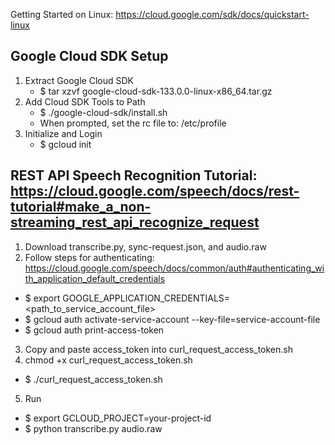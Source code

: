 Getting Started on Linux: https://cloud.google.com/sdk/docs/quickstart-linux

Google Cloud SDK Setup
----------------------
1. Extract Google Cloud SDK
   * $ tar xzvf google-cloud-sdk-133.0.0-linux-x86_64.tar.gz
2. Add Cloud SDK Tools to Path
   * $ ./google-cloud-sdk/install.sh
   * When prompted, set the rc file to: /etc/profile
3. Initialize and Login
   * $ gcloud init

   
REST API Speech Recognition Tutorial: https://cloud.google.com/speech/docs/rest-tutorial#make_a_non-streaming_rest_api_recognize_request
------------------------------------
1. Download transcribe.py, sync-request.json, and audio.raw
2. Follow steps for authenticating: https://cloud.google.com/speech/docs/common/auth#authenticating_with_application_default_credentials
  * $ export GOOGLE_APPLICATION_CREDENTIALS=<path_to_service_account_file>
  * $ gcloud auth activate-service-account --key-file=service-account-file
  * $ gcloud auth print-access-token
3. Copy and paste access_token into curl_request_access_token.sh
4. chmod +x curl_request_access_token.sh
  * $ ./curl_request_access_token.sh
5. Run
  * $ export GCLOUD_PROJECT=your-project-id
  * $ python transcribe.py audio.raw
